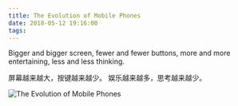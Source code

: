 ```yaml
---
title: The Evolution of Mobile Phones
date: 2018-05-12 19:16:00
tags:
---
```


Bigger and bigger screen, fewer and fewer buttons, more and more entertaining, less and less thinking.

屏幕越来越大，按键越来越少。
娱乐越来越多，思考越来越少。

![The Evolution of Mobile Phones](https://lh3.googleusercontent.com/WXWF3jZInVDbL3nnIDXnPN9d2PjMwFcD8MvvKFJUGxzOKabY-0WSvoJeUXGCUw-V2a3p2YGQnaJNSSjs0ToDelPTtV0GsSKVOQRr78w5sLhVH0lrvhCpThIrcw9vJ0ob6LJpOOlbGVnZspgAujtOihbeE3GXIPffqUkXMdMkl9lqNaxdwJcaPz-E0-4uBP4Dx3lbco44cYh3WOcEsgLgge76RB8Du9fzlFy0eHwA5KYQh7OLZIK6IJ3xj1ZGGQtZ23O3qytB6PMw5FNi5kHrCgGGVzOcXHgyEWDDGAWVkayKepKeQNA7ilkA8anBKbPG6jSbkhgvak0nXfenknAHcDqDNc9GXL5EFL4MtRIkGoFibDoPbh8r3eJmEJOCKDgZY-kBGb9io0PWumkskq6hnP6UHQUQiPHig1M6y7AC4hCsTD0E9Fh2ssO2syyV6gi5hCjdmF11mb6i2tccEStZcO4OJj5pFye7YNu6q_UOawYYrlqAIsw6aI-Q9Cft-BOvWDbr8Oj9C_vzj0XVZqW0DQbG3mpeRvojs6QGjXy9E89VbBEHGgMhm59giO4gKnn77YROl9sBoNDRP7LlvVN8kZtJx-mhAUwgjo69SZS0=w1080-h725-no "The Evolution of Mobile Phones")
